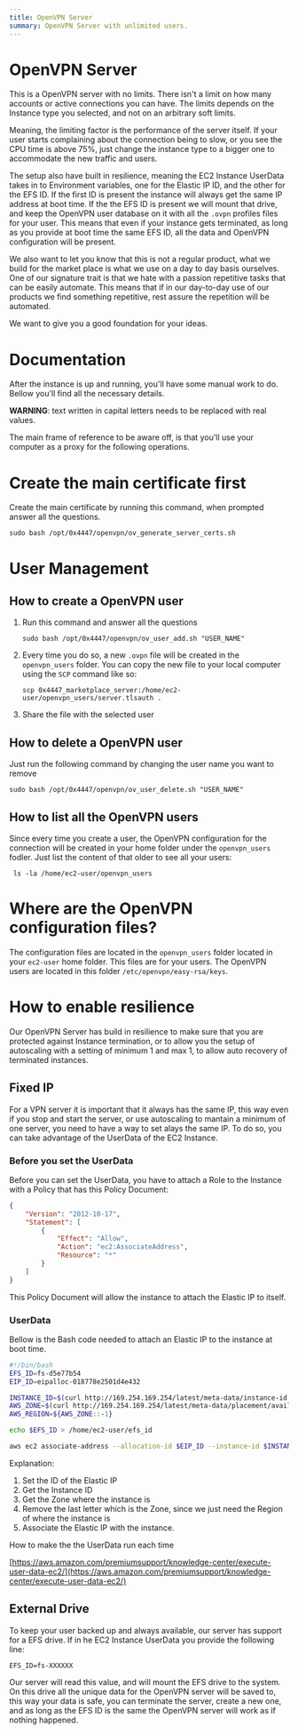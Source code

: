 ```yaml
---
title: OpenVPN Server
summary: OpenVPN Server with unlimited users.
---
```


# OpenVPN Server

This is a OpenVPN server with no limits. There isn't a limit on how many accounts or active connections you can have. The limits depends on the Instance type you selected, and not on an arbitrary soft limits.

Meaning, the limiting factor is the performance of the server itself. If your user starts complaining about the connection being to slow, or you see the CPU time is above 75%, just change the instance type to a bigger one to accommodate the new traffic and users.

The setup also have built in resilience, meaning the EC2 Instance UserData takes in to Environment variables, one for the Elastic IP ID, and the other for the EFS ID. If the first ID is present the instance will always get the same IP address at boot time. If the the EFS ID is present we will mount that drive, and keep the OpenVPN user database on it with all the `.ovpn` profiles files for your user. This means that even if your instance gets terminated, as long as you provide at boot time the same EFS ID, all the data and OpenVPN configuration will be present.

We also want to let you know that this is not a regular product, what we build for the market place is what we use on a day to day basis ourselves. One of our signature trait is that we hate with a passion repetitive tasks that can be easily automate. This means that if in our day-to-day use of our products we find something repetitive, rest assure the repetition will be automated.

We want to give you a good foundation for your ideas.

# Documentation

After the instance is up and running, you'll have some manual work to do. Bellow you'll find all the necessary details.

**WARNING**: text written in capital letters needs to be replaced with real values.

The main frame of reference to be aware off, is that you'll use your computer as a proxy for the following operations.

# Create the main certificate first

Create the main certificate by running this command, when prompted answer all the questions.

`sudo bash /opt/0x4447/openvpn/ov_generate_server_certs.sh`

# User Management

## How to create a OpenVPN user

1. Run this command and answer all the questions

	`sudo bash /opt/0x4447/openvpn/ov_user_add.sh "USER_NAME"`

2. Every time you do so, a new `.ovpn` file will be created in the `openvpn_users` folder.  You can copy the new file to your local computer using the `SCP` command like so:

	`scp 0x4447_marketplace_server:/home/ec2-user/openvpn_users/server.tlsauth .`

3. Share the file with the selected user

## How to delete a OpenVPN user

Just run the following command by changing the user name you want to remove

`sudo bash /opt/0x4447/openvpn/ov_user_delete.sh "USER_NAME"`

## How to list all the OpenVPN users

Since every time you create a user, the OpenVPN configuration for the connection will be created in your home folder under the `openvpn_users` fodler. Just list the content of that older to see all your users:

` ls -la /home/ec2-user/openvpn_users`

# Where are the OpenVPN configuration files?

The configuration files are located in the `openvpn_users` folder located in your `ec2-user` home folder. This files are for your users. The OpenVPN users are located in this folder `/etc/openvpn/easy-rsa/keys`.

# How to enable resilience

Our OpenVPN Server has build in resilience to make sure that you are protected against Instance termination, or to allow you the setup of autoscaling with a setting of minimum 1 and max 1, to allow auto recovery of terminated instances.

## Fixed IP

For a VPN server it is important that it always has the same IP, this way even if you stop and start the server, or use autoscaling to mantain a minimum of one server, you need to have a way to set alays the same IP. To do so, you can take advantage of the UserData of the EC2 Instance.

### Before you set the UserData

Before you can set the UserData, you have to attach a Role to the Instance with a Policy that has this Policy Document:

```json
{
	"Version": "2012-10-17",
	"Statement": [
		{
			"Effect": "Allow",
			"Action": "ec2:AssociateAddress",
			"Resource": "*"
		}
	]
}
```

This Policy Document will allow the instance to attach the Elastic IP to itself.

### UserData

Bellow is the Bash code needed to attach an Elastic IP to the instance at boot time.

```bash
#!/bin/bash
EFS_ID=fs-d5e77b54
EIP_ID=eipalloc-018778e2501d4e432

INSTANCE_ID=$(curl http://169.254.169.254/latest/meta-data/instance-id 2>/dev/null)
AWS_ZONE=$(curl http://169.254.169.254/latest/meta-data/placement/availability-zone 2>/dev/null)
AWS_REGION=${AWS_ZONE::-1}

echo $EFS_ID > /home/ec2-user/efs_id

aws ec2 associate-address --allocation-id $EIP_ID --instance-id $INSTANCE_ID --allow-reassociation --region=$AWS_REGION
```

Explanation:

1. Set the ID of the Elastic IP
2. Get the Instance ID
3. Get the Zone where the instance is
4. Remove the last letter which is the Zone, since we just need the Region of where the instance is
5. Associate the Elastic IP with the instance.

How to make the the UserData run each time

[https://aws.amazon.com/premiumsupport/knowledge-center/execute-user-data-ec2/](https://aws.amazon.com/premiumsupport/knowledge-center/execute-user-data-ec2/)

## External Drive

To keep your user backed up and always available, our server has support for a EFS drive. If in he EC2 Instance UserData you provide the following line:

`EFS_ID=fs-XXXXXX`

Our server will read this value, and will mount the EFS drive to the system. On this drive all the unique data for the OpenVPN server will be saved to, this way your data is safe, you can terminate the server, create a new one, and as long as the EFS ID is the same the OpenVPN server will work as if nothing happened.
